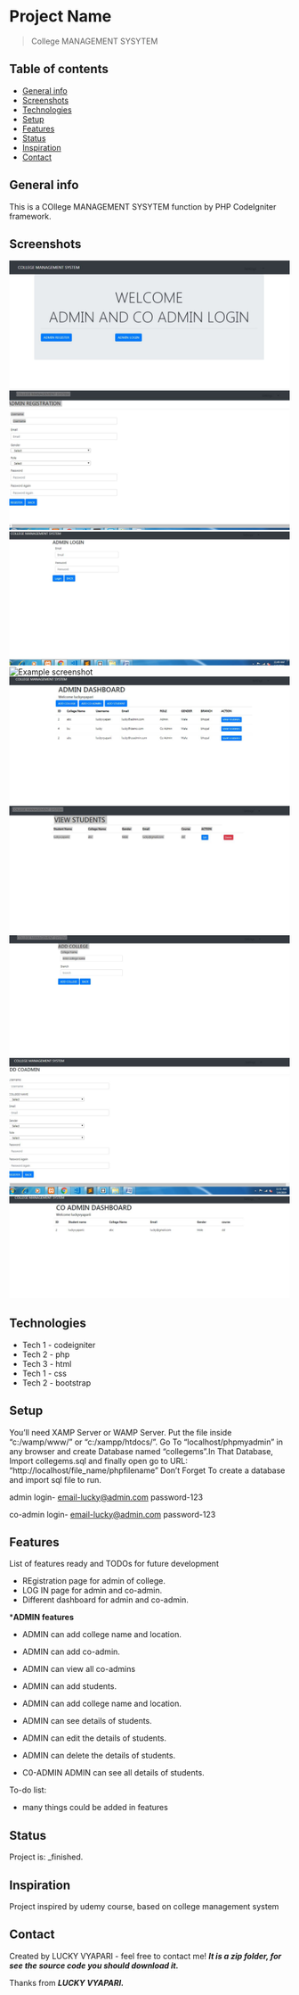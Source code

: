 # Project Name
>College MANAGEMENT SYSYTEM

## Table of contents
* [General info](#general-info)
* [Screenshots](#screenshots)
* [Technologies](#technologies)
* [Setup](#setup)
* [Features](#features)
* [Status](#status)
* [Inspiration](#inspiration)
* [Contact](#contact)

## General info
This is a COllege MANAGEMENT SYSYTEM  function by PHP CodeIgniter framework.

## Screenshots
![Example screenshot](./img/Capture.JPG)
![Example screenshot](./img/Capture1.JPG)
![Example screenshot](./img/Capture2.JPG)
![Example screenshot](./img/Capture3.JPG)
![Example screenshot](./img/Capture4.JPG)
![Example screenshot](./img/Capture5.JPG)
![Example screenshot](./img/Capture6.JPG)
![Example screenshot](./img/Capture7.JPG)
![Example screenshot](./img/Capture8.JPG)
## Technologies
* Tech 1 - codeigniter
* Tech 2 - php
* Tech 3 - html
* Tech 1 - css
* Tech 2 - bootstrap


## Setup

You’ll need XAMP Server or WAMP Server. Put the file inside “c:/wamp/www/” or “c:/xampp/htdocs/”. Go To “localhost/phpmyadmin” in any browser and create Database named “collegems”.In That Database, Import collegems.sql and finally open go to URL: “http://localhost/file_name/phpfilename”
Don’t Forget To create a database and import sql file to run.




admin login-
email-lucky@admin.com
password-123

co-admin login-
email-lucky@admin.com
password-123






## Features
List of features ready and TODOs for future development
* REgistration page for admin of college.
* LOG IN page for admin and co-admin.
* Different dashboard for admin and co-admin.



*****ADMIN features****
* ADMIN can add college name and location.
* ADMIN can add co-admin.
* ADMIN can view all co-admins
* ADMIN can add students.
* ADMIN can add college name and location.
* ADMIN can see details of students.
* ADMIN can edit the details of students.
* ADMIN can delete the details of students.



* C0-ADMIN ADMIN can see all details of students.



To-do list:
* many things could be added in features


## Status
Project is:  _finished.

## Inspiration
Project inspired by udemy course, based on college management system

## Contact
Created by LUCKY VYAPARI - feel free to contact me!
***It is a zip folder, for see the source code you should download it.***

Thanks from ***LUCKY VYAPARI.***
